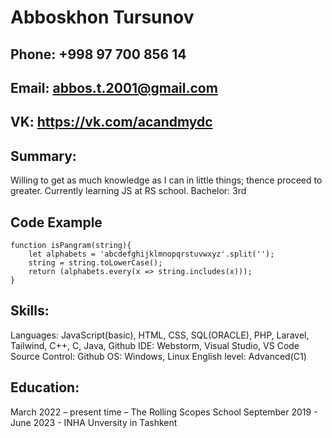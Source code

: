 # Abboskhon Tursunov

## Phone: +998 97 700 856 14

## Email: abbos.t.2001@gmail.com

## VK: https://vk.com/acandmydc

## Summary:
Willing to get as much knowledge as I can in little things; thence proceed to greater.
Currently learning JS at RS school. Bachelor: 3rd

## Code Example
```
function isPangram(string){
    let alphabets = 'abcdefghijklmnopqrstuvwxyz'.split('');
    string = string.toLowerCase();
    return (alphabets.every(x => string.includes(x)));
}
```

## Skills:
Languages: JavaScript(basic), HTML, CSS, SQL(ORACLE), PHP, Laravel, Tailwind, C++, C, Java, Github
IDE: Webstorm, Visual Studio, VS Code 
Source Control: Github 
OS: Windows, Linux English level: Advanced(C1)

## Education:
March 2022 – present time – The Rolling Scopes School
September 2019 - June 2023 - INHA Unversity in Tashkent
